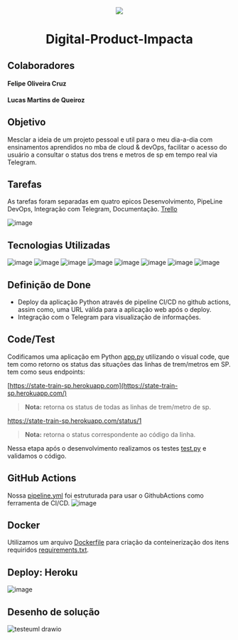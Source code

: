 <p align="center">
<img src="http://img.shields.io/static/v1?label=STATUS&message=EM%20DESENVOLVIMENTO&color=GREEN&style=for-the-badge"/>
</p>

<h1 align="center"> Digital-Product-Impacta </h1>
<h2> Colaboradores </h2>
<h4> Felipe Oliveira Cruz </h4>
<h4> Lucas Martins de Queiroz </h4>

## Objetivo
Mesclar a ideia de um projeto pessoal e util para o meu dia-a-dia com ensinamentos aprendidos no mba de cloud & devOps,
facilitar o acesso do usuário a consultar o status dos trens e metros de sp em tempo real via Telegram.

## Tarefas
As tarefas foram separadas em quatro epicos Desenvolvimento, PipeLine DevOps, Integração com Telegram, Documentação.
[Trello](https://trello.com/b/FPNtwsIM/digital-product-impacta)

![image](https://user-images.githubusercontent.com/52111260/197317992-e88579db-598c-4aa1-9b2a-b600a5e6f03b.png)

## Tecnologias Utilizadas
![image](https://img.shields.io/badge/Python-14354C?style=for-the-badge&logo=python&logoColor=white)
![image](https://img.shields.io/badge/Heroku-430098?style=for-the-badge&logo=heroku&logoColor=white)
![image](https://img.shields.io/badge/Git-E34F26?style=for-the-badge&logo=git&logoColor=white)
![image](https://img.shields.io/badge/GitHub-100000?style=for-the-badge&logo=github&logoColor=white)
![image](https://img.shields.io/badge/Docker-2496ED?style=for-the-badge&logo=docker&logoColor=white)
![image](https://img.shields.io/badge/Trello-0052CC?style=for-the-badge&logo=trello&logoColor=white)
![image](https://img.shields.io/badge/GitHub_Actions-2088FF?style=for-the-badge&logo=github-actions&logoColor=white)
![image](https://img.shields.io/badge/VSCode-0078D4?style=for-the-badge&logo=visual%20studio%20code&logoColor=white)

## Definição de Done

 - Deploy da aplicação Python através de pipeline CI/CD no github actions, assim como, uma URL válida para a aplicação web após o deploy.
 - Integração com o Telegram para visualização de informações.

## Code/Test

Codificamos uma aplicação em Python [app.py](https://github.com/FelipeOliveira97/Digital-Product-Impacta/blob/main/app.py) utilizando o visual code, que tem como retorno os status das situações das linhas de trem/metros em SP.
tem como seus endpoints:

[https://state-train-sp.herokuapp.com](https://state-train-sp.herokuapp.com/)
   > **Nota:** retorna os status de todas as linhas de trem/metro de sp.
   
https://state-train-sp.herokuapp.com/status/1
   > **Nota:** retorna o status correspondente ao código da linha.

Nessa etapa após o desenvolvimento realizamos os testes [test.py](https://github.com/FelipeOliveira97/Digital-Product-Impacta/blob/main/test.py) e validamos o código.

## GitHub Actions 

Nossa [pipeline.yml](https://github.com/FelipeOliveira97/Digital-Product-Impacta/blob/main/.github/workflows/pipeline.yml) foi estruturada para usar o GithubActions como ferramenta de CI/CD.
![image](https://user-images.githubusercontent.com/52111260/197317604-dbf847f0-5628-4859-8901-e9357814c462.png)

## Docker
Utilizamos um arquivo [Dockerfile](https://github.com/FelipeOliveira97/Digital-Product-Impacta/blob/main/Dockerfile) para criação da conteinerização dos itens requiridos [requirements.txt](https://github.com/FelipeOliveira97/Digital-Product-Impacta/blob/main/requirements.txt).

## Deploy: Heroku

![image](https://user-images.githubusercontent.com/52111260/197317834-8ecf76d4-3c61-4bf5-b8b2-f9a727df14dc.png)

## Desenho de solução
![testeuml drawio](https://user-images.githubusercontent.com/56937166/197299234-6b965406-4ddf-40f5-bd05-301bd12e6826.png)


